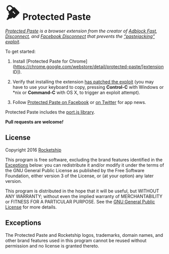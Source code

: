 # ![Logo](assets/logo.png) Protected Paste

*[Protected Paste](http://protectedpaste.com/) is a browser extension from the
creator of [Adblock Fast](https://github.com/rocketshipapps/adblockfast),
[Disconnect](http://techcrunch.com/2010/12/13/former-googler-launches-disconnect-browser-extension-that-disables-third-party-data-tracking/),
and
[Facebook Disconnect](http://techcrunch.com/2010/10/20/google-facebook-disconnec/)
that prevents the
[“pastejacking” exploit](https://github.com/dxa4481/Pastejacking).*

To get started:

1. Install
[Protected Paste for Chrome](https://chrome.google.com/webstore/detail/protected-paste/[extension ID]).

2. Verify that installing the extension
[has patched the exploit](https://security.love/Pastejacking/) (you may have to
use your keyboard to copy, pressing **Control-C** with Windows or \*nix or
**Command-C** with OS X, to trigger an exploit attempt).

3. Follow [Protected Paste on Facebook](https://www.facebook.com/protectedpaste)
or [on Twitter](https://twitter.com/protectedpaste) for app news.

Protected Paste includes the
[port.js library](https://github.com/oldestlivingboy/port).

**Pull requests are welcome<em>!</em>**

## License

Copyright 2016 [Rocketship](https://github.com/rocketshipapps)

This program is free software, excluding the brand features identified in the
[Exceptions](#exceptions) below: you can redistribute it and/or modify it under
the terms of the GNU General Public License as published by the Free Software
Foundation, either version 3 of the License, or (at your option) any later
version.

This program is distributed in the hope that it will be useful, but WITHOUT ANY
WARRANTY; without even the implied warranty of MERCHANTABILITY or FITNESS FOR A
PARTICULAR PURPOSE. See the
[GNU General Public License](https://www.gnu.org/licenses/gpl.html) for more
details.

## Exceptions

The Protected Paste and Rocketship logos, trademarks, domain names, and other
brand features used in this program cannot be reused without permission and no
license is granted thereto.
